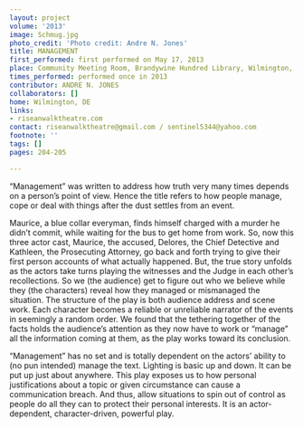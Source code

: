 ```yaml
---
layout: project
volume: '2013'
image: Schmug.jpg
photo_credit: 'Photo credit: Andre N. Jones'
title: MANAGEMENT
first_performed: first performed on May 17, 2013
place: Community Meeting Room, Brandywine Hundred Library, Wilmington, DE
times_performed: performed once in 2013
contributor: ANDRE N. JONES
collaborators: []
home: Wilmington, DE
links:
- riseanwalktheatre.com
contact: riseanwalktheatre@gmail.com / sentinel5344@yahoo.com
footnote: ''
tags: []
pages: 204-205

---
```


“Management” was written to address how truth very many times depends on a person’s point of view. Hence the title refers to how people manage, cope or deal with things after the dust settles from an event.

Maurice, a blue collar everyman, finds himself charged with a murder he didn’t commit, while waiting for the bus to get home from work. So, now this three actor cast, Maurice, the accused, Delores, the Chief Detective and Kathleen, the Prosecuting Attorney, go back and forth trying to give their first person accounts of what actually happened. But, the true story unfolds as the actors take turns playing the witnesses and the Judge in each other’s recollections. So we (the audience) get to figure out who we believe while they (the characters) reveal how they managed or mismanaged the situation. The structure of the play is both audience address and scene work. Each character becomes a reliable or unreliable narrator of the events in seemingly a random order. We found that the tethering together of the facts holds the audience’s attention as they now have to work or “manage” all the information coming at them, as the play works toward its conclusion.

“Management” has no set and is totally dependent on the actors’ ability to (no pun intended) manage the text. Lighting is basic up and down. It can be put up just about anywhere. This play exposes us to how personal justifications about a topic or given circumstance can cause a communication breach. And thus, allow situations to spin out of control as people do all they can to protect their personal interests. It is an actor-dependent, character-driven, powerful play.
